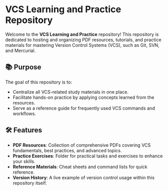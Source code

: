 # VCS Learning and Practice Repository

Welcome to the **VCS Learning and Practice** repository! This repository is dedicated to hosting and organizing PDF resources, tutorials, and practice materials for mastering Version Control Systems (VCS), such as Git, SVN, and Mercurial.

## 📚 Purpose

The goal of this repository is to:
- Centralize all VCS-related study materials in one place.
- Facilitate hands-on practice by applying concepts learned from the resources.
- Serve as a reference guide for frequently used VCS commands and workflows.

## 🛠️ Features

- **PDF Resources**: Collection of comprehensive PDFs covering VCS fundamentals, best practices, and advanced topics.
- **Practice Exercises**: Folder for practical tasks and exercises to enhance your skills.
- **Reference Materials**: Cheat sheets and command lists for quick reference.
- **Version History**: A live example of version control usage within this repository itself.
